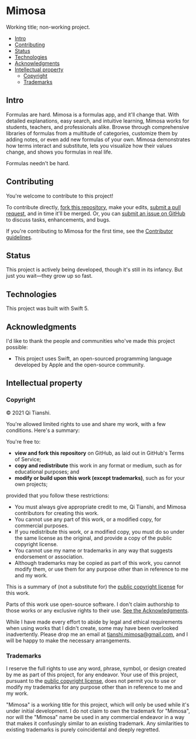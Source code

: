 # Mimosa
Working title; non-working project.

* [Intro](#Intro)
* [Contributing](#Contributing)
* [Status](#Status)
* [Technologies](#Technologies)
* [Acknowledgments](#Acknowledgments)
* [Intellectual property](#Intellectual-property)
    - [Copyright](#Copyright)
    - [Trademarks](#Trademarks)

## Intro
Formulas are hard. Mimosa is a formulas app, and it'll change that. With detailed explanations, easy search, and intuitive learning, Mimosa works for students, teachers, and professionals alike. Browse through comprehensive libraries of formulas from a multitude of categories, customize them by adding notes, or even add new formulas of your own. Mimosa demonstrates how terms interact and substitute, lets you visualize how their values change, and shows you formulas in real life.

Formulas needn't be hard.

## Contributing
You're welcome to contribute to this project!

To contribute directly, [fork this repository](https://docs.github.com/en/free-pro-team@latest/github/getting-started-with-github/fork-a-repo), make your edits, [submit a pull request](https://docs.github.com/en/github/collaborating-with-issues-and-pull-requests/about-pull-requests), and in time it'll be merged. Or, you can [submit an issue on GitHub](https://guides.github.com/features/issues/) to discuss tasks, enhancements, and bugs.

If you're contributing to Mimosa for the first time, see the [Contributor guidelines](./CONTRIBUTING.md).

## Status
This project is actively being developed, though it's still in its infancy. But just you wait—they grow up so fast.

## Technologies
This project was built with Swift 5.

## Acknowledgments
I'd like to thank the people and communities who've made this project possible:
* This project uses Swift, an open-sourced programming language developed by Apple and the open-source community.

## Intellectual property

### Copyright
© 2021 Qi Tianshi.

You're allowed limited rights to use and share my work, with a few conditions. Here's a summary:

You're free to:
* __view and fork this repository__ on GitHub, as laid out in GitHub's Terms of Service;
* __copy and redistribute__ this work in any format or medium, such as for educational purposes; and
* __modify or build upon this work (except trademarks)__, such as for your own projects;

provided that you follow these restrictions:
* You must always give appropriate credit to me, Qi Tianshi, and Mimosa contributors for creating this work.
* You cannot use any part of this work, or a modified copy, for commercial purposes.
* If you redistribute this work, or a modified copy, you must do so under the same license as the original, and provide a copy of the public copyright license.
* You cannot use my name or trademarks in any way that suggests endorsement or association.
* Although trademarks may be copied as part of this work, you cannot modify them, or use them for any purpose other than in reference to me and my work.

This is a summary of (not a substitute for) the [public copyright license](./LICENSE.md) for this work.

Parts of this work use open-source software. I don't claim authorship to those works or any exclusive rights to their use. [See the Acknowledgments](#Acknowledgments).

While I have made every effort to abide by legal and ethical requirements when using works that I didn't create, some may have been overlooked inadvertently. Please drop me an email at tianshi.mimosa@gmail.com, and I will be happy to make the necessary arrangements.

### Trademarks
I reserve the full rights to use any word, phrase, symbol, or design created by me as part of this project, for any endeavor. Your use of this project, pursuant to the [public copyright license](./LICENSE.md), does not permit you to use or modify my trademarks for any purpose other than in reference to me and my work.

"Mimosa" is a working title for this project, which will only be used while it's under initial development. I do not claim to own the trademark for "Mimosa", nor will the "Mimosa" name be used in any commercial endeavor in a way that makes it confusingly similar to an existing trademark. Any similarities to existing trademarks is purely coincidental and deeply regretted.
